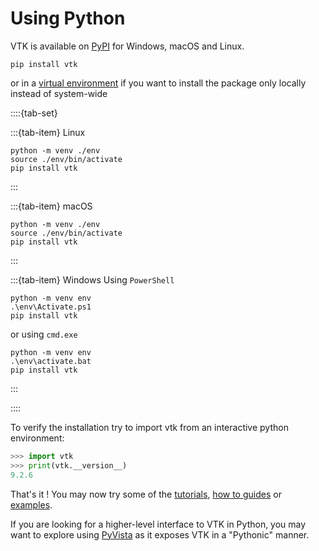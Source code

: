 # Using Python

VTK is available on [PyPI](https://pypi.org/) for Windows, macOS and Linux.
```
pip install vtk
```
or in a [virtual environment](https://docs.python.org/3/library/venv.html) if you want to install the package only locally instead of system-wide

::::{tab-set}

:::{tab-item} Linux

```
python -m venv ./env
source ./env/bin/activate
pip install vtk
```
:::

:::{tab-item} macOS

```
python -m venv ./env
source ./env/bin/activate
pip install vtk
```
:::

:::{tab-item} Windows
Using `PowerShell`
```
python -m venv env
.\env\Activate.ps1
pip install vtk
```

or using `cmd.exe`
```
python -m venv env
.\env\activate.bat
pip install vtk
```
:::

::::

To verify the installation try to import vtk from an interactive python environment:

```python
>>> import vtk
>>> print(vtk.__version__)
9.2.6
```

That's it ! You may now try some of the
[tutorials](https://kitware.github.io/vtk-examples/site/Python/#tutorial),
[how to guides](https://kitware.github.io/vtk-examples/site/PythonHowTo) or
[examples](https://kitware.github.io/vtk-examples/site/Python).

If you are looking for a higher-level interface to VTK in Python, you may want
to explore using [PyVista](https://docs.pyvista.org) as it exposes VTK in a
"Pythonic" manner.
